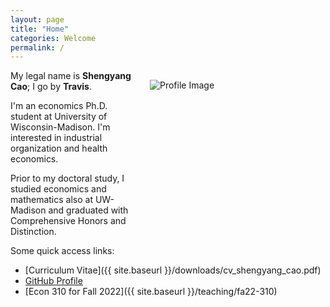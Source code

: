 ```yaml
---
layout: page
title: "Home"
categories: Welcome
permalink: /
---
```


<html>
  <body>
    <style>
      @media only screen and (max-width: 767px) {
        .attributes {
          margin: 35px 35px 35px 35px;
          float: center;
          height: auto;
          width: auto;
        }
      }
      @media only screen and (min-width: 768px) {
        .attributes {
          margin: 15px 1px 1px 30px;
          float: right;
          height: 280px;
          width: 280px;
        }
      }
    </style>
    <div class="attributes">
      <img alt="Profile Image"
        src="{{ site.baseurl }}/assets/images/avatar.jpg">
    </div>
  </body>
</html>

My legal name is **Shengyang Cao**; I go by **Travis**.

I'm an economics Ph.D. student at University of Wisconsin-Madison. I'm interested in industrial organization and health economics. 

Prior to my doctoral study, I studied economics and mathematics also at UW-Madison and graduated with Comprehensive Honors and Distinction.

Some quick access links:

* [Curriculum Vitae]({{ site.baseurl }}/downloads/cv_shengyang_cao.pdf)
* [GitHub Profile](https://github.com/scaotravis/)
* [Econ 310 for Fall 2022]({{ site.baseurl }}/teaching/fa22-310)
